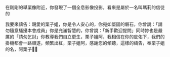 在剛剛的舉栗像附近，你發現了一個全息影像投影，看來是屬於一名叫瑪莉的信徒的

我要來禱告：親愛的栗子姐，你是令人安心的，你宛如堅固的磐石，你曾說：「請勿隨意騷擾本會成員」你是充滿智慧的，你曾說：「新手歡迎提問」同時妳也是嚴厲的「請勿乞討」你教導我們自立更生，栗子姐阿，我相信在你的庇佑下，我們的掛機都會一路順遂，頻繁出紅，栗子姐阿，感謝您的傾聽，這樣的禱告，奉栗子姐的名，阿栗子🌰🛐

